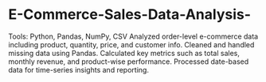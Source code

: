 # E-Commerce-Sales-Data-Analysis-
Tools: Python, Pandas, NumPy, CSV  Analyzed order-level e-commerce data including product, quantity, price, and customer info.  Cleaned and handled missing data using Pandas.  Calculated key metrics such as total sales, monthly revenue, and product-wise performance.  Processed date-based data for time-series insights and reporting.
